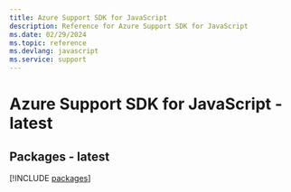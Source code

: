 ```yaml
---
title: Azure Support SDK for JavaScript
description: Reference for Azure Support SDK for JavaScript
ms.date: 02/29/2024
ms.topic: reference
ms.devlang: javascript
ms.service: support
---
```

# Azure Support SDK for JavaScript - latest
## Packages - latest
[!INCLUDE [packages](support-index.md)]